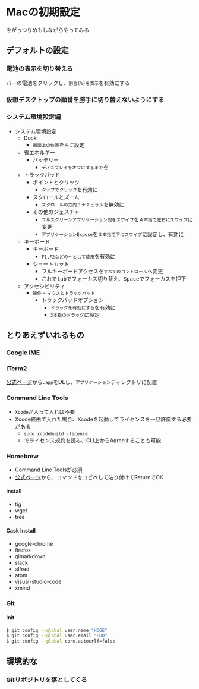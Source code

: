 # Macの初期設定
をがっつりめもしながらやってみる
## デフォルトの設定
### 電池の表示を切り替える
バーの電池をクリックし、`割合(%)を表示`を有効にする
### 仮想デスクトップの順番を勝手に切り替えないようにする

### システム環境設定編
- システム環境設定
	+ Dock
		* `画面上の位置`を`左`に設定
	+ 省エネルギー
		* バッテリー
			- `ディスプレイをオフにするまで`を
	+ トラックパッド
		* ポイントとクリック
			- `タップでクリック`を有効に
		* スクロールとズーム
			- `スクロールの方向：ナチュラル`を無効に
		* その他のジェスチャ
			- `フルスクリーンアプリケーション間をスワイプ`を`４本指で左右にスワイプ`に変更
			- `アプリケーションExpose`を`３本指で下にスワイプ`に設定し、有効に
	+ キーボード
		* キーボード
			- `F1,F2などの〜として使用`を有効に
		* ショートカット
		 	- フルキーボードアクセスを`すべてのコントロール`へ変更
			- これで<kbd>tab</kbd>でフォーカス切り替え、<kbd>Space</kbd>でフォーカスを押下		
	+ アクセシビリティ
		* `操作` - `マウスとトラックパッド`
			- トラックパッドオプション
				+ `ドラッグを有効にする`を有効に
				+ `3本指のドラッグ`に設定


## とりあえずいれるもの
### Google IME
### iTerm2
[公式ページ](https://www.iterm2.com/downloads.html)から`.app`をDLし、`アプリケーション`ディレクトリに配置

### Command Line Tools
- `Xcode`が入って入れば不要
- Xcode経由で入れた場合、Xcodeを起動してライセンスを一旦許諾する必要がある
	+ `sudo xcodebuild -license`
	+ でライセンス規約を読み、CLI上からAgreeすることも可能

### Homebrew
- Command Line Toolsが必須
- [公式ページ](https://brew.sh/index_ja.html)から、コマンドをコピペして貼り付けてReturnでOK

#### install
- tig
- wget
- tree

#### Cask Install
- google-chrome
- firefox
- qlmarkdown
- slack
- alfred
- atom
- visual-studio-code
- xmind

### Git
#### Init
```bash
$ git config --global user.name "HOGE"
$ git config --global user.email "FOO"
$ git config --global core.autocrlf=false
```


## 環境的な
### Gitリポジトリを落としてくる
